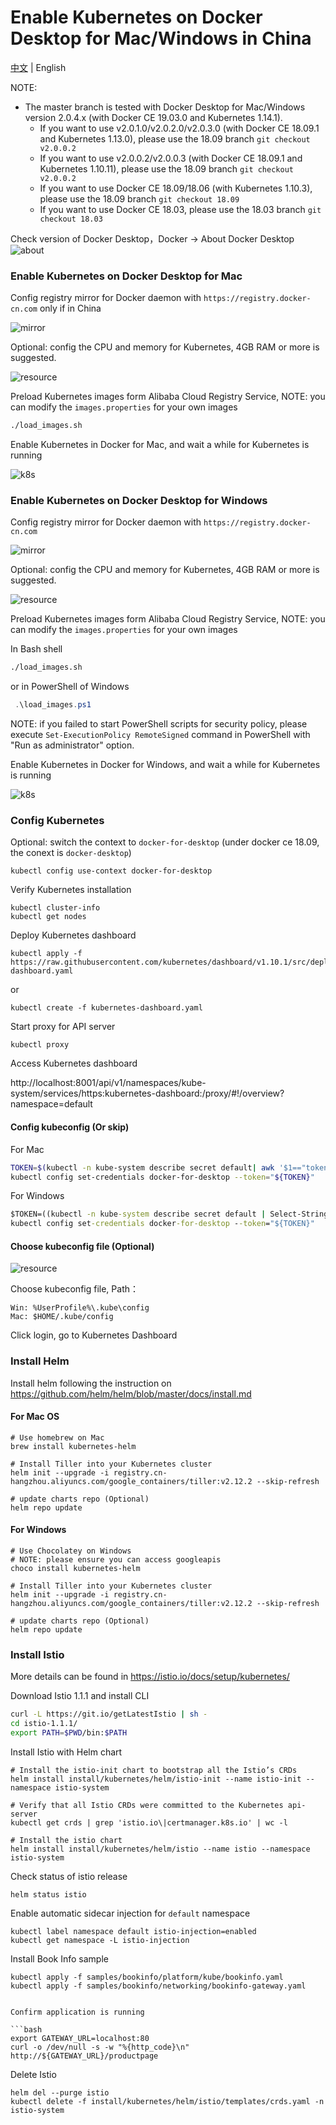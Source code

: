 # Enable Kubernetes on Docker Desktop for Mac/Windows in China

[中文](README.md) | English

NOTE: 

* The master branch is tested with Docker Desktop for Mac/Windows version 2.0.4.x (with Docker CE 19.03.0 and Kubernetes 1.14.1). 
  * If you want to use v2.0.1.0/v2.0.2.0/v2.0.3.0 (with Docker CE 18.09.1 and Kubernetes 1.13.0), please use the 18.09 branch ```git checkout v2.0.0.2```
  * If you want to use v2.0.0.2/v2.0.0.3 (with Docker CE 18.09.1 and Kubernetes 1.10.11), please use the 18.09 branch ```git checkout v2.0.0.2```
  * If you want to use Docker CE 18.09/18.06 (with Kubernetes 1.10.3), please use the 18.09 branch ```git checkout 18.09```
  * If you want to use Docker CE 18.03, please use the 18.03 branch ```git checkout 18.03```



Check version of Docker Desktop，Docker -> About  Docker Desktop
![about](images/about.png)

### Enable Kubernetes on Docker Desktop for Mac

Config registry mirror for Docker daemon with ```https://registry.docker-cn.com``` only if in China

![mirror](images/mirror.png)

Optional: config the CPU and memory for Kubernetes, 4GB RAM or more is suggested. 

![resource](images/resource.png)

Preload Kubernetes images form Alibaba Cloud Registry Service, NOTE: you can modify the ```images.properties``` for your own images


```bash
./load_images.sh
```

Enable Kubernetes in Docker for Mac, and wait a while for Kubernetes is running


![k8s](images/k8s.png)


### Enable Kubernetes on Docker Desktop for Windows

Config registry mirror for Docker daemon with ```https://registry.docker-cn.com```

![mirror](images/mirror_win.png)

Optional: config the CPU and memory for Kubernetes, 4GB RAM or more is suggested. 

![resource](images/resource_win.png)

Preload Kubernetes images form Alibaba Cloud Registry Service, NOTE: you can modify the ```images.properties``` for your own images

In Bash shell

```bash
./load_images.sh
```

or in PowerShell of Windows

```powershell
 .\load_images.ps1
```

NOTE: if you failed to start PowerShell scripts for security policy, please execute ```Set-ExecutionPolicy RemoteSigned``` command in PowerShell with "Run as administrator" option. 

Enable Kubernetes in Docker for Windows, and wait a while for Kubernetes is running

![k8s](images/k8s_win.png)


### Config Kubernetes


Optional: switch the context to `docker-for-desktop` (under docker ce 18.09, the conext is `docker-desktop`)


```shell
kubectl config use-context docker-for-desktop
```

Verify Kubernetes installation

```shell
kubectl cluster-info
kubectl get nodes
```

Deploy Kubernetes dashboard

```shell
kubectl apply -f https://raw.githubusercontent.com/kubernetes/dashboard/v1.10.1/src/deploy/recommended/kubernetes-dashboard.yaml
```

or

```shell
kubectl create -f kubernetes-dashboard.yaml
```

Start proxy for API server

```shell
kubectl proxy
```

Access Kubernetes dashboard

http://localhost:8001/api/v1/namespaces/kube-system/services/https:kubernetes-dashboard:/proxy/#!/overview?namespace=default

#### Config kubeconfig (Or skip)

For Mac

```bash
TOKEN=$(kubectl -n kube-system describe secret default| awk '$1=="token:"{print $2}')
kubectl config set-credentials docker-for-desktop --token="${TOKEN}"
```

For Windows

```cmd
$TOKEN=((kubectl -n kube-system describe secret default | Select-String "token:") -split " +")[1]
kubectl config set-credentials docker-for-desktop --token="${TOKEN}"
```

#### Choose kubeconfig file (Optional)

![resource](images/k8s_credentials.png)

Choose kubeconfig file, Path：

```
Win: %UserProfile%\.kube\config
Mac: $HOME/.kube/config
```

Click login, go to Kubernetes Dashboard

### Install Helm

Install helm following the instruction on https://github.com/helm/helm/blob/master/docs/install.md

#### For Mac OS

```shell
# Use homebrew on Mac
brew install kubernetes-helm

# Install Tiller into your Kubernetes cluster
helm init --upgrade -i registry.cn-hangzhou.aliyuncs.com/google_containers/tiller:v2.12.2 --skip-refresh

# update charts repo (Optional)
helm repo update
```

#### For Windows

```shell
# Use Chocolatey on Windows
# NOTE: please ensure you can access googleapis
choco install kubernetes-helm

# Install Tiller into your Kubernetes cluster
helm init --upgrade -i registry.cn-hangzhou.aliyuncs.com/google_containers/tiller:v2.12.2 --skip-refresh

# update charts repo (Optional)
helm repo update
```

### Install Istio

More details can be found in https://istio.io/docs/setup/kubernetes/

Download Istio 1.1.1 and install CLI

```bash
curl -L https://git.io/getLatestIstio | sh -
cd istio-1.1.1/
export PATH=$PWD/bin:$PATH
```

Install Istio with Helm chart

```shell
# Install the istio-init chart to bootstrap all the Istio’s CRDs
helm install install/kubernetes/helm/istio-init --name istio-init --namespace istio-system

# Verify that all Istio CRDs were committed to the Kubernetes api-server
kubectl get crds | grep 'istio.io\|certmanager.k8s.io' | wc -l

# Install the istio chart
helm install install/kubernetes/helm/istio --name istio --namespace istio-system
```

Check status of istio release

```shell
helm status istio
```

Enable automatic sidecar injection for ```default``` namespace

```shell
kubectl label namespace default istio-injection=enabled
kubectl get namespace -L istio-injection
```

Install Book Info sample

```shell
kubectl apply -f samples/bookinfo/platform/kube/bookinfo.yaml
kubectl apply -f samples/bookinfo/networking/bookinfo-gateway.yaml


Confirm application is running

​```bash
export GATEWAY_URL=localhost:80
curl -o /dev/null -s -w "%{http_code}\n" http://${GATEWAY_URL}/productpage
```

Delete Istio

```shell
helm del --purge istio
kubectl delete -f install/kubernetes/helm/istio/templates/crds.yaml -n istio-system
```


